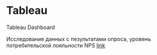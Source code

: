 # Tableau
Tableau Dashboard 

Исследование данных  с пезультатами опроса, уровень потребительской лояльности NPS 
[link](https://public.tableau.com/app/profile/vadim.bayko/viz/AnalizurovnyapotrebitelskoyloialnostiNPSklientovvRossii/NPS)
